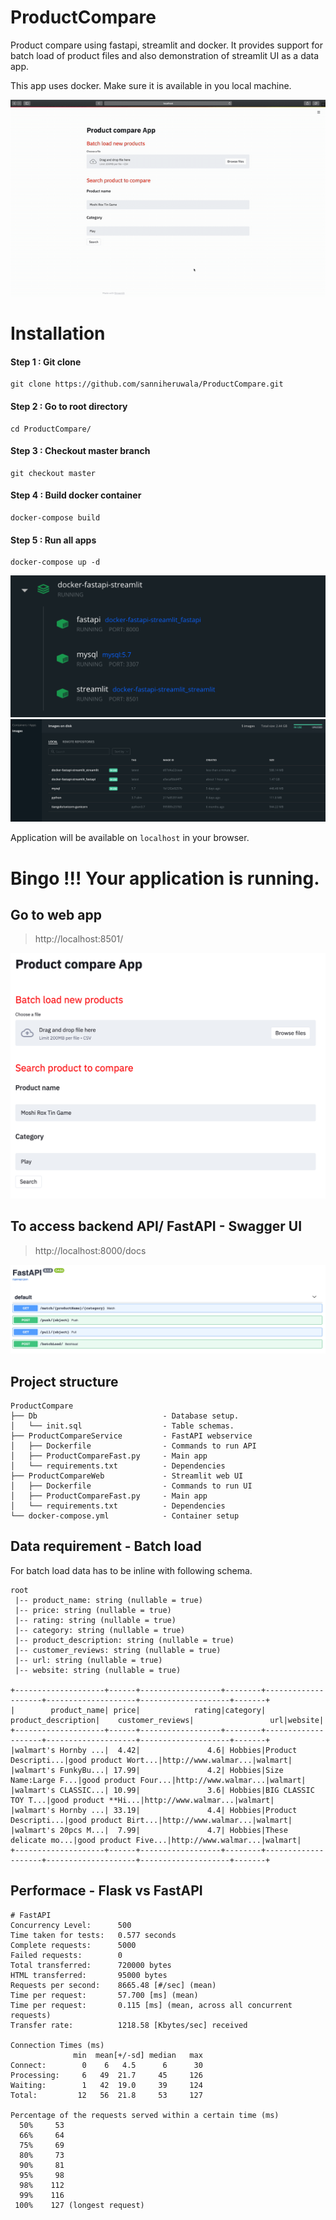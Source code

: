# ProductCompare
Product compare using fastapi, streamlit and docker. It provides support for batch load of product files and also demonstration of streamlit UI as a data app.

This app uses docker. Make sure it is available in you local machine.

![Alt text](https://github.com/sanniheruwala/ProductCompare/blob/master/images/Demo.gif)


# Installation
#### Step 1 : Git clone
```
git clone https://github.com/sanniheruwala/ProductCompare.git
```
#### Step 2 : Go to root directory
```
cd ProductCompare/
```
#### Step 3 : Checkout master branch
```
git checkout master
```
#### Step 4 : Build docker container
```
docker-compose build
```
#### Step 5 : Run all apps
```
docker-compose up -d
```

![alt text](https://github.com/sanniheruwala/ProductCompare/blob/master/images/container.png)
![alt text](https://github.com/sanniheruwala/ProductCompare/blob/master/images/image.png)

Application will be available on `localhost` in your browser.

# Bingo !!! Your application is running.

## Go to web app
> http://localhost:8501/

![alt text](https://github.com/sanniheruwala/ProductCompare/blob/master/images/UI.png)

## To access backend API/ FastAPI - Swagger UI
> http://localhost:8000/docs

![alt text](https://github.com/sanniheruwala/ProductCompare/blob/master/images/Swagger.png)


## Project structure
```
ProductCompare
├── Db                            - Database setup.      
│   └── init.sql                  - Table schemas.     
├── ProductCompareService         - FastAPI webservice 
│   ├── Dockerfile                - Commands to run API
│   ├── ProductCompareFast.py     - Main app
│   └── requirements.txt          - Dependencies 
├── ProductCompareWeb             - Streamlit web UI
│   ├── Dockerfile                - Commands to run UI
│   ├── ProductCompareFast.py     - Main app
│   └── requirements.txt          - Dependencies               
└── docker-compose.yml            - Container setup        
```

## Data requirement - Batch load
For batch load data has to be inline with following schema.
```
root
 |-- product_name: string (nullable = true)
 |-- price: string (nullable = true)
 |-- rating: string (nullable = true)
 |-- category: string (nullable = true)
 |-- product_description: string (nullable = true)
 |-- customer_reviews: string (nullable = true)
 |-- url: string (nullable = true)
 |-- website: string (nullable = true)

+--------------------+------+------------------+--------+--------------------+--------------------+--------------------+-------+
|        product_name| price|            rating|category| product_description|    customer_reviews|                 url|website|
+--------------------+------+------------------+--------+--------------------+--------------------+--------------------+-------+
|walmart's Hornby ...|  4.42|               4.6| Hobbies|Product Descripti...|good product Wort...|http://www.walmar...|walmart|
|walmart's FunkyBu...| 17.99|               4.2| Hobbies|Size Name:Large F...|good product Four...|http://www.walmar...|walmart|
|walmart's CLASSIC...| 10.99|               3.6| Hobbies|BIG CLASSIC TOY T...|good product **Hi...|http://www.walmar...|walmart|
|walmart's Hornby ...| 33.19|               4.4| Hobbies|Product Descripti...|good product Birt...|http://www.walmar...|walmart|
|walmart's 20pcs M...|  7.99|               4.7| Hobbies|These delicate mo...|good product Five...|http://www.walmar...|walmart|
+--------------------+------+------------------+--------+--------------------+--------------------+--------------------+-------+
```
## Performace - Flask vs FastAPI
```
# FastAPI
Concurrency Level:      500
Time taken for tests:   0.577 seconds
Complete requests:      5000
Failed requests:        0
Total transferred:      720000 bytes
HTML transferred:       95000 bytes
Requests per second:    8665.48 [#/sec] (mean)
Time per request:       57.700 [ms] (mean)
Time per request:       0.115 [ms] (mean, across all concurrent requests)
Transfer rate:          1218.58 [Kbytes/sec] received

Connection Times (ms)
              min  mean[+/-sd] median   max
Connect:        0    6   4.5      6      30
Processing:     6   49  21.7     45     126
Waiting:        1   42  19.0     39     124
Total:         12   56  21.8     53     127

Percentage of the requests served within a certain time (ms)
  50%     53
  66%     64
  75%     69
  80%     73
  90%     81
  95%     98
  98%    112
  99%    116
 100%    127 (longest request)
```





